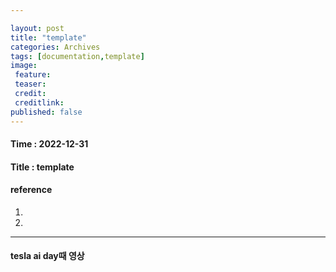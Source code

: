 ```yaml
---

layout: post
title: "template"
categories: Archives
tags: [documentation,template]
image:
 feature:
 teaser:
 credit:
 creditlink:
published: false
---
```


#### Time : 2022-12-31
#### Title : template

#### reference

1. []() 
2. []()

***
#### tesla ai day때 영상










